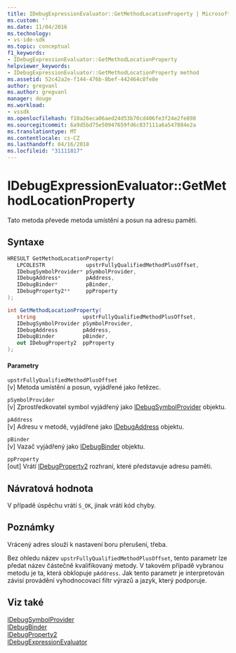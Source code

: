 ```yaml
---
title: IDebugExpressionEvaluator::GetMethodLocationProperty | Microsoft Docs
ms.custom: ''
ms.date: 11/04/2016
ms.technology:
- vs-ide-sdk
ms.topic: conceptual
f1_keywords:
- IDebugExpressionEvaluator::GetMethodLocationProperty
helpviewer_keywords:
- IDebugExpressionEvaluator::GetMethodLocationProperty method
ms.assetid: 52c42a2e-f144-476b-8bef-442464c8fe8e
author: gregvanl
ms.author: gregvanl
manager: douge
ms.workload:
- vssdk
ms.openlocfilehash: f10a26eca06aed24d53b70cd406fe3f24e2fe898
ms.sourcegitcommit: 6a9d5bd75e50947659fd6c837111a6a547884e2a
ms.translationtype: MT
ms.contentlocale: cs-CZ
ms.lasthandoff: 04/16/2018
ms.locfileid: "31111817"
---
```

# <a name="idebugexpressionevaluatorgetmethodlocationproperty"></a>IDebugExpressionEvaluator::GetMethodLocationProperty
Tato metoda převede metoda umístění a posun na adresu paměti.  
  
## <a name="syntax"></a>Syntaxe  
  
```cpp  
HRESULT GetMethodLocationProperty(   
   LPCOLESTR             upstrFullyQualifiedMethodPlusOffset,  
   IDebugSymbolProvider* pSymbolProvider,  
   IDebugAddress*        pAddress,  
   IDebugBinder*         pBinder,  
   IDebugProperty2**     ppProperty  
);  
```  
  
```csharp  
int GetMethodLocationProperty(  
   string               upstrFullyQualifiedMethodPlusOffset,   
   IDebugSymbolProvider pSymbolProvider,   
   IDebugAddress        pAddress,   
   IDebugBinder         pBinder,   
   out IDebugProperty2  ppProperty  
);  
```  
  
#### <a name="parameters"></a>Parametry  
 `upstrFullyQualifiedMethodPlusOffset`  
 [v] Metoda umístění a posun, vyjádřené jako řetězec.  
  
 `pSymbolProvider`  
 [v] Zprostředkovatel symbol vyjádřený jako [IDebugSymbolProvider](../../../extensibility/debugger/reference/idebugsymbolprovider.md) objektu.  
  
 `pAddress`  
 [v] Adresu v metodě, vyjádřené jako [IDebugAddress](../../../extensibility/debugger/reference/idebugaddress.md) objektu.  
  
 `pBinder`  
 [v] Vazač vyjádřený jako [IDebugBinder](../../../extensibility/debugger/reference/idebugbinder.md) objektu.  
  
 `ppProperty`  
 [out] Vrátí [IDebugProperty2](../../../extensibility/debugger/reference/idebugproperty2.md) rozhraní, které představuje adresu paměti.  
  
## <a name="return-value"></a>Návratová hodnota  
 V případě úspěchu vrátí `S_OK`, jinak vrátí kód chyby.  
  
## <a name="remarks"></a>Poznámky  
 Vrácený adres slouží k nastavení boru přerušení, třeba.  
  
 Bez ohledu název `upstrFullyQualifiedMethodPlusOffset`, tento parametr lze předat název částečně kvalifikovaný metody. V takovém případě vybranou metodu je ta, která obklopuje `pAddress`. Jak tento parametr je interpretován závisí provádění vyhodnocovací filtr výrazů a jazyk, který podporuje.  
  
## <a name="see-also"></a>Viz také  
 [IDebugSymbolProvider](../../../extensibility/debugger/reference/idebugsymbolprovider.md)   
 [IDebugBinder](../../../extensibility/debugger/reference/idebugbinder.md)   
 [IDebugProperty2](../../../extensibility/debugger/reference/idebugproperty2.md)   
 [IDebugExpressionEvaluator](../../../extensibility/debugger/reference/idebugexpressionevaluator.md)